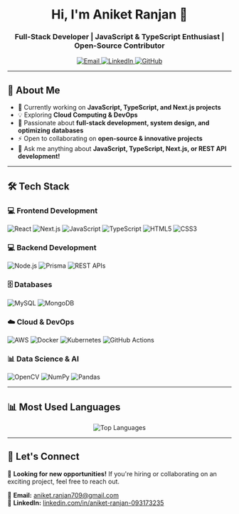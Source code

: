 <h1 align="center">Hi, I'm Aniket Ranjan 👋</h1>
<h3 align="center">Full-Stack Developer | JavaScript & TypeScript Enthusiast | Open-Source Contributor</h3>

<p align="center">
   <a href="mailto:aniket.ranjan709@gmail.com">
      <img src="https://img.shields.io/badge/Email-D14836?style=for-the-badge&logo=gmail&logoColor=white" alt="Email" />
   </a>
   <a href="https://www.linkedin.com/in/aniket-ranjan-093173235/" target="_blank">
      <img src="https://img.shields.io/badge/LinkedIn-%230077B5.svg?style=for-the-badge&logo=linkedin&logoColor=white" alt="LinkedIn" />
   </a>
   <a href="https://github.com/aniket709">
      <img src="https://img.shields.io/badge/GitHub-181717?style=for-the-badge&logo=github&logoColor=white" alt="GitHub" /> 
   </a>
</p>

---

## 🚀 About Me
- 🔭 Currently working on **JavaScript, TypeScript, and Next.js projects**
- 💡 Exploring **Cloud Computing & DevOps**
- 📌 Passionate about **full-stack development, system design, and optimizing databases**
- ⚡ Open to collaborating on **open-source & innovative projects**
- 💬 Ask me anything about **JavaScript, TypeScript, Next.js, or REST API development!**

---

## 🛠 Tech Stack

### 💻 Frontend Development
<p align="left">
   <img src="https://img.shields.io/badge/React-%2320232a?style=for-the-badge&logo=react&logoColor=%2361DAFB" alt="React" />
   <img src="https://img.shields.io/badge/Next.js-%23000000?style=for-the-badge&logo=next.js&logoColor=white" alt="Next.js" />
   <img src="https://img.shields.io/badge/JavaScript-%23323330?style=for-the-badge&logo=javascript&logoColor=%23F7DF1E" alt="JavaScript" />
   <img src="https://img.shields.io/badge/TypeScript-%23007ACC?style=for-the-badge&logo=typescript&logoColor=white" alt="TypeScript" />
   <img src="https://img.shields.io/badge/HTML5-%23E34F26?style=for-the-badge&logo=html5&logoColor=white" alt="HTML5" />
   <img src="https://img.shields.io/badge/CSS3-%231572B6?style=for-the-badge&logo=css3&logoColor=white" alt="CSS3" />
</p>

### 💻 Backend Development
<p align="left">
   <img src="https://img.shields.io/badge/Node.js-%2343853D?style=for-the-badge&logo=node.js&logoColor=white" alt="Node.js" />
   <img src="https://img.shields.io/badge/Prisma-%232D3748?style=for-the-badge&logo=prisma&logoColor=white" alt="Prisma" />
   <img src="https://img.shields.io/badge/REST%20APIs-%23000000?style=for-the-badge&logo=rest&logoColor=white" alt="REST APIs" />
</p>

### 🗄️ Databases
<p align="left">
   <img src="https://img.shields.io/badge/MySQL-4479A1?style=for-the-badge&logo=mysql&logoColor=white" alt="MySQL" />
   <img src="https://img.shields.io/badge/MongoDB-%2347A248?style=for-the-badge&logo=mongodb&logoColor=white" alt="MongoDB" />
</p>

### ☁️ Cloud & DevOps
<p align="left">
   <img src="https://img.shields.io/badge/AWS-%23FF9900?style=for-the-badge&logo=amazon-aws&logoColor=white" alt="AWS" />
   <img src="https://img.shields.io/badge/Docker-%230db7ed?style=for-the-badge&logo=docker&logoColor=white" alt="Docker" />
   <img src="https://img.shields.io/badge/Kubernetes-%23326CE5?style=for-the-badge&logo=kubernetes&logoColor=white" alt="Kubernetes" />
   <img src="https://img.shields.io/badge/GitHub%20Actions-%232088FF?style=for-the-badge&logo=github-actions&logoColor=white" alt="GitHub Actions" />
</p>

### 📊 Data Science & AI
<p align="left">
   <img src="https://img.shields.io/badge/OpenCV-%23white?style=for-the-badge&logo=opencv&logoColor=black" alt="OpenCV" />
   <img src="https://img.shields.io/badge/NumPy-%23013243?style=for-the-badge&logo=numpy&logoColor=white" alt="NumPy" />
   <img src="https://img.shields.io/badge/Pandas-%23150458?style=for-the-badge&logo=pandas&logoColor=white" alt="Pandas" />
</p>

---

## 📊 Most Used Languages
<p align="center">
   <img src="https://github-readme-stats.vercel.app/api/top-langs/?username=aniket709&layout=compact&theme=dark&hide_border=true" alt="Top Languages" />
</p>

---

## 📣 Let's Connect
💼 **Looking for new opportunities!** If you're hiring or collaborating on an exciting project, feel free to reach out.  

📩 **Email:** [aniket.ranjan709@gmail.com](mailto:aniket.ranjan709@gmail.com)  
🔗 **LinkedIn:** [linkedin.com/in/aniket-ranjan-093173235](https://www.linkedin.com/in/aniket-ranjan-093173235/)

